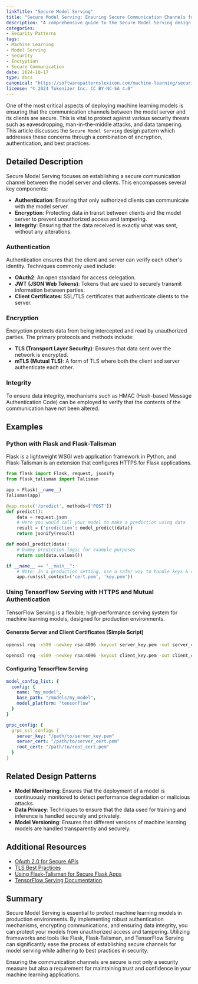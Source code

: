 ```yaml
---
linkTitle: "Secure Model Serving"
title: "Secure Model Serving: Ensuring Secure Communication Channels for Model Serving"
description: "A comprehensive guide to the Secure Model Serving design pattern, focusing on ensuring secure communication channels between machine learning models and their clients to protect against various security threats."
categories:
- Security Patterns
tags:
- Machine Learning
- Model Serving
- Security
- Encryption
- Secure Communication
date: 2024-10-17
type: docs
canonical: "https://softwarepatternslexicon.com/machine-learning/security-patterns/model-security/secure-model-serving"
license: "© 2024 Tokenizer Inc. CC BY-NC-SA 4.0"
---
```



One of the most critical aspects of deploying machine learning models is ensuring that the communication channels between the model server and its clients are secure. This is vital to protect against various security threats such as eavesdropping, man-in-the-middle attacks, and data tampering. This article discusses the `Secure Model Serving` design pattern which addresses these concerns through a combination of encryption, authentication, and best practices.

## Detailed Description

Secure Model Serving focuses on establishing a secure communication channel between the model server and clients. This encompasses several key components:

- **Authentication**: Ensuring that only authorized clients can communicate with the model server.
- **Encryption**: Protecting data in transit between clients and the model server to prevent unauthorized access and tampering.
- **Integrity**: Ensuring that the data received is exactly what was sent, without any alterations.

### Authentication

Authentication ensures that the client and server can verify each other's identity. Techniques commonly used include:

- **OAuth2**: An open standard for access delegation.
- **JWT (JSON Web Tokens)**: Tokens that are used to securely transmit information between parties.
- **Client Certificates**: SSL/TLS certificates that authenticate clients to the server.

### Encryption

Encryption protects data from being intercepted and read by unauthorized parties. The primary protocols and methods include:

- **TLS (Transport Layer Security)**: Ensures that data sent over the network is encrypted. 
- **mTLS (Mutual TLS)**: A form of TLS where both the client and server authenticate each other.

### Integrity

To ensure data integrity, mechanisms such as HMAC (Hash-based Message Authentication Code) can be employed to verify that the contents of the communication have not been altered.

## Examples

### Python with Flask and Flask-Talisman

Flask is a lightweight WSGI web application framework in Python, and Flask-Talisman is an extension that configures HTTPS for Flask applications.

```python
from flask import Flask, request, jsonify
from flask_talisman import Talisman

app = Flask(__name__)
Talisman(app)

@app.route('/predict', methods=['POST'])
def predict():
    data = request.json
    # Here you would call your model to make a prediction using data
    result = {'prediction': model_predict(data)}
    return jsonify(result)

def model_predict(data):
    # Dummy prediction logic for example purposes
    return sum(data.values())

if __name__ == "__main__":
    # Note: In a production setting, use a safer way to handle keys & certificates
    app.run(ssl_context=('cert.pem', 'key.pem'))
```

### Using TensorFlow Serving with HTTPS and Mutual Authentication

TensorFlow Serving is a flexible, high-performance serving system for machine learning models, designed for production environments.

#### Generate Server and Client Certificates (Simple Script)

```sh
openssl req -x509 -newkey rsa:4096 -keyout server_key.pem -out server_cert.pem -days 365 -nodes

openssl req -x509 -newkey rsa:4096 -keyout client_key.pem -out client_cert.pem -days 365 -nodes
```

#### Configuring TensorFlow Serving

```yaml
model_config_list: {
  config: {
    name: "my_model",
    base_path: "/models/my_model",
    model_platform: "tensorflow"
  }
}

grpc_config: {
  grpc_ssl_configs {
    server_key: "/path/to/server_key.pem"
    server_cert: "/path/to/server_cert.pem"
    root_cert: "/path/to/root_cert.pem"
  }
}
```

## Related Design Patterns

- **Model Monitoring**: Ensures that the deployment of a model is continuously monitored to detect performance degradation or malicious attacks.
- **Data Privacy**: Techniques to ensure that the data used for training and inference is handled securely and privately.
- **Model Versioning**: Ensures that different versions of machine learning models are handled transparently and securely.

## Additional Resources

- [OAuth 2.0 for Secure APIs](https://oauth.net/2/)
- [TLS Best Practices](https://github.com/ssllabs/research/wiki/SSL-and-TLS-Deployment-Best-Practices)
- [Using Flask-Talisman for Secure Flask Apps](https://flask-talisman.readthedocs.io/)
- [TensorFlow Serving Documentation](https://www.tensorflow.org/tfx/guide/serving)

## Summary

Secure Model Serving is essential to protect machine learning models in production environments. By implementing robust authentication mechanisms, encrypting communications, and ensuring data integrity, you can protect your models from unauthorized access and tampering. Utilizing frameworks and tools like Flask, Flask-Talisman, and TensorFlow Serving can significantly ease the process of establishing secure channels for model serving while adhering to best practices in security.

Ensuring the communication channels are secure is not only a security measure but also a requirement for maintaining trust and confidence in your machine learning applications.
